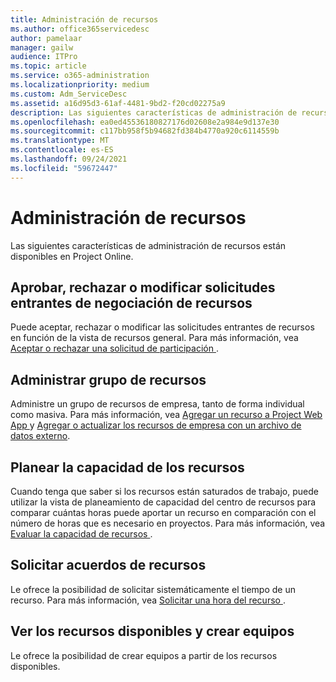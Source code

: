 ```yaml
---
title: Administración de recursos
ms.author: office365servicedesc
author: pamelaar
manager: gailw
audience: ITPro
ms.topic: article
ms.service: o365-administration
ms.localizationpriority: medium
ms.custom: Adm_ServiceDesc
ms.assetid: a16d95d3-61af-4481-9bd2-f20cd02275a9
description: Las siguientes características de administración de recursos están disponibles en Project Online.
ms.openlocfilehash: ea0ed45536180827176d02608e2a984e9d137e30
ms.sourcegitcommit: c117bb958f5b94682fd384b4770a920c6114559b
ms.translationtype: MT
ms.contentlocale: es-ES
ms.lasthandoff: 09/24/2021
ms.locfileid: "59672447"
---
```

# <a name="resource-management"></a>Administración de recursos

Las siguientes características de administración de recursos están disponibles en Project Online.
  
## <a name="approverejectmodify-incoming-resource-engagement-requests"></a>Aprobar, rechazar o modificar solicitudes entrantes de negociación de recursos

Puede aceptar, rechazar o modificar las solicitudes entrantes de recursos en función de la vista de recursos general. Para más información, vea [Aceptar o rechazar una solicitud de participación ](https://go.microsoft.com/fwlink/?LinkID=823659&amp;clcid=0x409).
  
## <a name="manage-resource-pool"></a>Administrar grupo de recursos

Administre un grupo de recursos de empresa, tanto de forma individual como masiva. Para más información, vea [Agregar un recurso a Project Web App ](https://go.microsoft.com/fwlink/?LinkID=823660&amp;clcid=0x409) y [Agregar o actualizar los recursos de empresa con un archivo de datos externo](https://go.microsoft.com/fwlink/?LinkID=823661&amp;clcid=0x409).
  
## <a name="plan-resource-capacity"></a>Planear la capacidad de los recursos

Cuando tenga que saber si los recursos están saturados de trabajo, puede utilizar la vista de planeamiento de capacidad del centro de recursos para comparar cuántas horas puede aportar un recurso en comparación con el número de horas que es necesario en proyectos. Para más información, vea [Evaluar la capacidad de recursos ](https://go.microsoft.com/fwlink/?LinkID=823662&amp;clcid=0x409).
  
## <a name="request-resource-agreements"></a>Solicitar acuerdos de recursos

Le ofrece la posibilidad de solicitar sistemáticamente el tiempo de un recurso. Para más información, vea [Solicitar una hora del recurso ](https://go.microsoft.com/fwlink/?LinkID=823663&amp;clcid=0x409).
  
## <a name="view-available-resources-and-build-teams"></a>Ver los recursos disponibles y crear equipos

Le ofrece la posibilidad de crear equipos a partir de los recursos disponibles.
  